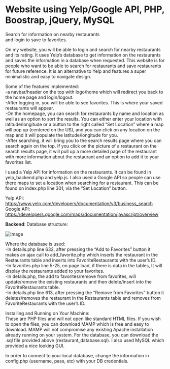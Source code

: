 # Website using Yelp/Google API, PHP, Boostrap, jQuery, MySQL
Search for information on nearby restaurants <br/>
and login to save to favorites.

On my website, you will be able to login and search for nearby restaurants and its rating. It uses Yelp’s database to get information on the restaurants and saves the information in a database when requested. This website is for people who want to be able to search for restaurants and save restaurants for future reference. It is an alternative to Yelp and features a super minimalistic and easy to navigate design.

Some of the features implemented: <br/>
-a navbar/header on the top with logo/home which will redirect you back to the home page and login/logout. <br/>
-After logging in, you will be able to see favorites. This is where your saved restaurants will appear. <br/>
-On the homepage, you can search for restaurants by name and location as well as an option to sort the results. You can either enter your location with latitude/longitude or a button to the right called “Set Location” where a map will pop up (centered on the US), and you can click on any location on the map and it will populate the latitude/longitude for you. <br/>
-After searching, it will bring you to the search results page where you can search again on the top. If you click on the picture of a restaurant on the search results page, it will pull up a more detailed page of the restaurant with more information about the restaurant and an option to add it to your favorites list.

I used a Yelp API for information on the restaurants. It can be found in yelp_backend.php and yelp.js. I also used a Google API so people can use there maps to set a location when searching for a restaurant. This can be found on index.php line 301, via the “Set Location” button.

Yelp API: https://www.yelp.com/developers/documentation/v3/business_search <br/>
Google API: https://developers.google.com/maps/documentation/javascript/overview

**Backend**:
Database structure:

![image](https://user-images.githubusercontent.com/54614988/125999433-06ca1796-e548-462b-82e0-3134e971eef3.png)

Where the database is used: <br/>
-In details.php line 632, after pressing the “Add to Favorites” button it makes an ajax call to add_favorite.php which inserts the restaurant in the Restaurants table and inserts into FavoriteRestaurants with the user’s ID. <br/>
-In favorites.php line 5-25, on page load, if there is data in the tables, It will display the restaurants added to your favorites. <br/>
-In details.php, the add to favorites/remove from favorites, will update/remove the existing restaurants and then delete/insert into the FavoriteRestaurants table. <br/>
-In details.php line 613, after pressing the “Remove from Favorites” button it deletes/removes the restaurant in the Restaurants table and removes from FavoriteRestaurants with the user’s ID.


Installing and Running on Your Machine: <br /> 
These are PHP files and will not open like standard HTML files. If you wish to open the files, you can download MAMP which is free and easy to download. MAMP will not compromise any existing Apache installation already running on your system. For the database, you can download the .sql file provided above (restaurant_database.sql). I also used MySQL which provided a nice looking GUI.

In order to connect to your local database, change the information in config.php (username, pass, etc) with your DB credentials.
